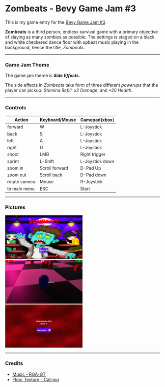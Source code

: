 # Zombeats - Bevy Game Jam #3

This is my game entry for the [Bevy Game Jam #3](https://itch.io/jam/bevy-jam-3).

**Zombeats** is a third person, endless survival game with a primary objective of slaying as many zombies as possible.
The settings is staged on a black and white checkered dance floor with upbeat music playing in the background, hence the title, *Zombeats*.

---
### Game Jam Theme
The game jam theme is ***Side Effects***. 

The side effects in *Zombeats* take form of three different *powerups* that the player can pickup: *Stamina Refill*, *x2 Damage*, and *+20 Health*.

---
### Controls

| Action        | Keyboard/Mouse | Gamepad(xbox)   |
| ------------- | -------------- | --------------- |
| forward       | W              | L-Joystick      |
| back          | S              | L-Joystick      |
| left          | A              | L-Joystick      |
| right         | D              | L-Joystick      |
| shoot         | LMB            | Right trigger   |
| sprint        | L-Shift        | L-Joystick down |
| zoom in       | Scroll forward | D-Pad Up        |
| zoom out      | Scroll back    | D-Pad down      |
| rotate camera | Mouse          | R-Joystick      |
| to main menu  | ESC            | Start           |

---
### Pictures

<img src="assets/imgs/demo/main_menu.png" alt="Main Menu" width="50%">
<img src="assets/imgs/demo/gameplay.png" alt="Main Menu" width="50%">
<img src="assets/imgs/demo/gameover.png" alt="Main Menu" width="50%">

---
### Credits
- [Music - RGA-GT](https://opengameart.org/content/the-best-of-rga-gt-music-pack)
- [Floor Texture - Calinou](https://opengameart.org/content/seamless-textures-0)